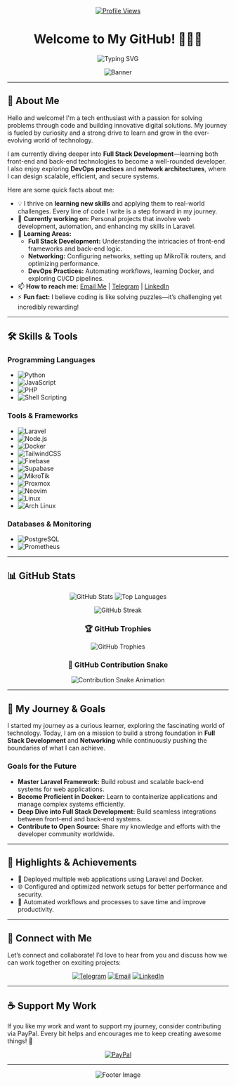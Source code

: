 <div align="center">

[![Profile Views](https://komarev.com/ghpvc/?username=Hpipone&label=Profile%20views&color=0e75b6&style=flat)](https://github.com/Hpipone)

# Welcome to My GitHub! 👨‍💻✨

![Typing SVG](https://readme-typing-svg.demolab.com?font=Fira+Code&size=25&pause=1000&color=F7BB36&center=true&vCenter=true&width=600&lines=Welcome+to+My+Github+Profile;I%27m+Working+On+Building+Up+My+Skills;I+Like+Code%2C+Gaming%2C+and+Many+More)

![Banner](https://raw.githubusercontent.com/abhisheknaiidu/abhisheknaiidu/master/code.gif)

</div>

---

## 👋 About Me

Hello and welcome! I'm a tech enthusiast with a passion for solving problems through code and building innovative digital solutions. My journey is fueled by curiosity and a strong drive to learn and grow in the ever-evolving world of technology.

I am currently diving deeper into **Full Stack Development**—learning both front-end and back-end technologies to become a well-rounded developer. I also enjoy exploring **DevOps practices** and **network architectures**, where I can design scalable, efficient, and secure systems.

Here are some quick facts about me:
- 💡 I thrive on **learning new skills** and applying them to real-world challenges. Every line of code I write is a step forward in my journey.
- 🔭 **Currently working on:** Personal projects that involve web development, automation, and enhancing my skills in Laravel.
- 🌱 **Learning Areas:** 
  - **Full Stack Development:** Understanding the intricacies of front-end frameworks and back-end logic.
  - **Networking:** Configuring networks, setting up MikroTik routers, and optimizing performance.
  - **DevOps Practices:** Automating workflows, learning Docker, and exploring CI/CD pipelines.
- 📫 **How to reach me:** [Email Me](mailto:Hpipone@proton.me) | [Telegram](https://t.me/Hpipone) | [LinkedIn](https://linkedin.com/in/maherindiarto)
- ⚡ **Fun fact:** I believe coding is like solving puzzles—it’s challenging yet incredibly rewarding!

---

## 🛠️ Skills & Tools

### Programming Languages
- ![Python](https://img.shields.io/badge/Python-14354C.svg?style=for-the-badge&logo=python&logoColor=white)
- ![JavaScript](https://img.shields.io/badge/JavaScript-323330.svg?style=for-the-badge&logo=javascript&logoColor=F7DF1E)
- ![PHP](https://img.shields.io/badge/PHP-777BB4.svg?style=for-the-badge&logo=php&logoColor=white)
- ![Shell Scripting](https://img.shields.io/badge/Shell_Script-121011.svg?style=for-the-badge&logo=gnu-bash&logoColor=white)

### Tools & Frameworks
- ![Laravel](https://img.shields.io/badge/Laravel-FF2D20.svg?style=for-the-badge&logo=laravel&logoColor=white)
- ![Node.js](https://img.shields.io/badge/Node.js-43853D.svg?style=for-the-badge&logo=node.js&logoColor=white)
- ![Docker](https://img.shields.io/badge/Docker-2496ED.svg?style=for-the-badge&logo=docker&logoColor=white)
- ![TailwindCSS](https://img.shields.io/badge/TailwindCSS-06B6D4.svg?style=for-the-badge&logo=tailwindcss&logoColor=white)
- ![Firebase](https://img.shields.io/badge/Firebase-FFCA28.svg?style=for-the-badge&logo=firebase&logoColor=black)
- ![Supabase](https://img.shields.io/badge/Supabase-3ECF8E.svg?style=for-the-badge&logo=supabase&logoColor=white)
- ![MikroTik](https://img.shields.io/badge/MikroTik-FF5A02.svg?style=for-the-badge&logo=mikrotik&logoColor=white)
- ![Proxmox](https://img.shields.io/badge/Proxmox-E57000.svg?style=for-the-badge&logo=proxmox&logoColor=white)
- ![Neovim](https://img.shields.io/badge/Neovim-57A143.svg?style=for-the-badge&logo=neovim&logoColor=white)
- ![Linux](https://img.shields.io/badge/Linux-FCC624.svg?style=for-the-badge&logo=linux&logoColor=black)
- ![Arch Linux](https://img.shields.io/badge/Arch_Linux-1793D1.svg?style=for-the-badge&logo=arch-linux&logoColor=white)

### Databases & Monitoring
- ![PostgreSQL](https://img.shields.io/badge/PostgreSQL-336791.svg?style=for-the-badge&logo=postgresql&logoColor=white)
- ![Prometheus](https://img.shields.io/badge/Prometheus-E6522C.svg?style=for-the-badge&logo=prometheus&logoColor=white)

---

## 📊 GitHub Stats

<div align="center">

![GitHub Stats](https://github-readme-stats.vercel.app/api?username=Hpipone&show_icons=true&theme=vue-dark&hide=issues)
![Top Languages](https://github-readme-stats.vercel.app/api/top-langs/?username=Hpipone&layout=compact&theme=vue-dark)

![GitHub Streak](https://streak-stats.demolab.com?user=Hpipone&theme=highcontrast&hide_border=true)

### 🏆 GitHub Trophies
![GitHub Trophies](https://github-profile-trophy.vercel.app/?username=Hpipone&theme=gruvbox&no-bg=true&no-frame=true)

### 🐍 GitHub Contribution Snake
![Contribution Snake Animation](https://hpipone.github.io/contrib-snake/snake.svg)

</div>

---

## 🎯 My Journey & Goals

I started my journey as a curious learner, exploring the fascinating world of technology. Today, I am on a mission to build a strong foundation in **Full Stack Development** and **Networking** while continuously pushing the boundaries of what I can achieve.

### Goals for the Future
- **Master Laravel Framework:** Build robust and scalable back-end systems for web applications.
- **Become Proficient in Docker:** Learn to containerize applications and manage complex systems efficiently.
- **Deep Dive into Full Stack Development:** Build seamless integrations between front-end and back-end systems.
- **Contribute to Open Source:** Share my knowledge and efforts with the developer community worldwide.

---

## 🌟 Highlights & Achievements

- 🚀 Deployed multiple web applications using Laravel and Docker.
- 🌐 Configured and optimized network setups for better performance and security.
- 🤖 Automated workflows and processes to save time and improve productivity.

---

## 🤝 Connect with Me

Let’s connect and collaborate! I’d love to hear from you and discuss how we can work together on exciting projects:

<div align="center">

[![Telegram](https://img.shields.io/badge/Telegram-2CA5E0.svg?style=for-the-badge&logo=telegram&logoColor=white)](https://t.me/Hpipone)
[![Email](https://img.shields.io/badge/Email-D14836?style=for-the-badge&logo=gmail&logoColor=white)](mailto:Hpipone@proton.me)
[![LinkedIn](https://img.shields.io/badge/LinkedIn-0077B5.svg?style=for-the-badge&logo=linkedin&logoColor=white)](https://linkedin.com/in/maherindiarto)

</div>

---

## ☕ Support My Work

If you like my work and want to support my journey, consider contributing via PayPal. Every bit helps and encourages me to keep creating awesome things! 💖

<div align="center">

[![PayPal](https://img.shields.io/badge/PayPal-00457C.svg?style=for-the-badge&logo=paypal&logoColor=white)](https://paypal.me/maherjojo)

</div>

---

<div align="center">

![Footer Image](https://raw.githubusercontent.com/andreasbm/readme/master/assets/lines/colored.png)

</div>

